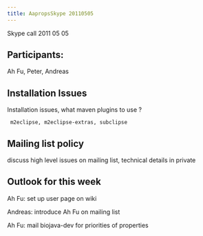 ```yaml
---
title: AapropsSkype 20110505
---
```


Skype call 2011 05 05

Participants:
-------------

Ah Fu, Peter, Andreas

Installation Issues
-------------------

Installation issues, what maven plugins to use ?

` m2eclipse, m2eclipse-extras, subclipse`

Mailing list policy
-------------------

discuss high level issues on mailing list, technical details in private

Outlook for this week
---------------------

Ah Fu: set up user page on wiki

Andreas: introduce Ah Fu on mailing list

Ah Fu: mail biojava-dev for priorities of properties

